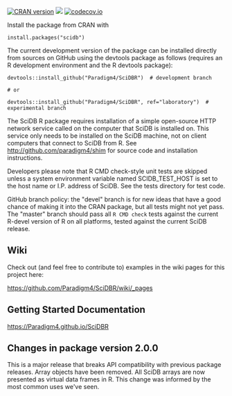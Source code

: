 [![CRAN version](http://www.r-pkg.org/badges/version/scidb)](https://cran.r-project.org/package=scidb)
![](http://cranlogs.r-pkg.org/badges/scidb)
[![codecov.io](https://codecov.io/github/Paradigm4/SciDBR/coverage.svg?branch=master)](https://codecov.io/github/Paradigm4/SciDBR?branch=master)

Install the package from CRAN with
```
install.packages("scidb")
```

The current development version of the package can be installed directly
from sources on  GitHub using the devtools package as follows (requires an R
development environment  and the R devtools package):
```
devtools::install_github("Paradigm4/SciDBR")  # development branch

# or

devtools::install_github("Paradigm4/SciDBR", ref="laboratory")  # experimental branch
```

The SciDB R package requires installation of a simple open-source HTTP network
service called on the computer that SciDB is installed on. This service only
needs to be installed on the SciDB machine, not on client computers that
connect to SciDB from R.  See http://github.com/paradigm4/shim  for source code
and installation instructions.

Developers please note that R CMD check-style unit tests are skipped unless a
system environment variable named SCIDB\_TEST\_HOST is set to the host name or
I.P. address of SciDB. See the tests directory for test code.

GitHub branch policy: the "devel" branch is for new ideas that have a good
chance of making it into the CRAN package, but all tests might not yet pass.
The "master" branch should pass all `R CMD check` tests against the current
R-devel version of R on all platforms, tested against the current SciDB release.

## Wiki
Check out (and feel free to contribute to) examples in the wiki pages for
this project here:

https://github.com/Paradigm4/SciDBR/wiki/_pages

## Getting Started Documentation

https://Paradigm4.github.io/SciDBR


## Changes in package version 2.0.0

This is a major release that breaks API compatibility with previous package
releases.  Array objects have been removed. All SciDB arrays are now presented
as virtual data frames in R. This change was informed by the most common uses
we've seen.
